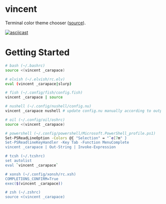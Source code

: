 # vincent

Terminal color theme chooser ([source](https://gogh-co.github.io/Gogh/)).

[![asciicast](https://asciinema.org/a/580784.svg)](https://asciinema.org/a/580784)


# Getting Started

```sh
# bash (~/.bashrc)
source <(vincent _carapace)

# elvish (~/.elvish/rc.elv)
eval (vincent _carapace|slurp)

# fish (~/.config/fish/config.fish)
vincent _carapace | source

# nushell (~/.config/nushell/config.nu)
vincent _carapace nushell # update config.nu manually according to output

# oil (~/.config/oil/oshrc)
source <(vincent _carapace)

# powershell (~/.config/powershell/Microsoft.PowerShell_profile.ps1)
Set-PSReadLineOption -Colors @{ "Selection" = "`e[7m" }
Set-PSReadlineKeyHandler -Key Tab -Function MenuComplete
vincent _carapace | Out-String | Invoke-Expression

# tcsh (~/.tcshrc)
set autolist
eval `vincent _carapace`

# xonsh (~/.config/xonsh/rc.xsh)
COMPLETIONS_CONFIRM=True
exec($(vincent _carapace))

# zsh (~/.zshrc)
source <(vincent _carapace)
```
